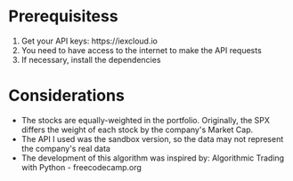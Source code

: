 
<h1>Prerequisitess</h1>
<ol>
  <li>Get your API keys: https://iexcloud.io</li>
  <li>You need to have access to the internet to make the API requests</li>
  <li>If necessary, install the dependencies</li>
</ol>

<h1>Considerations</h1>
<ul>
  <li>The stocks are equally-weighted in the portfolio. Originally, the SPX differs the weight of each stock by the company's Market Cap.</li>
  <li>The API I used was the sandbox version, so the data may not represent the company's real data</li>
  <li>The development of this algorithm was inspired by: Algorithmic Trading with Python - freecodecamp.org</li>
</ul>
